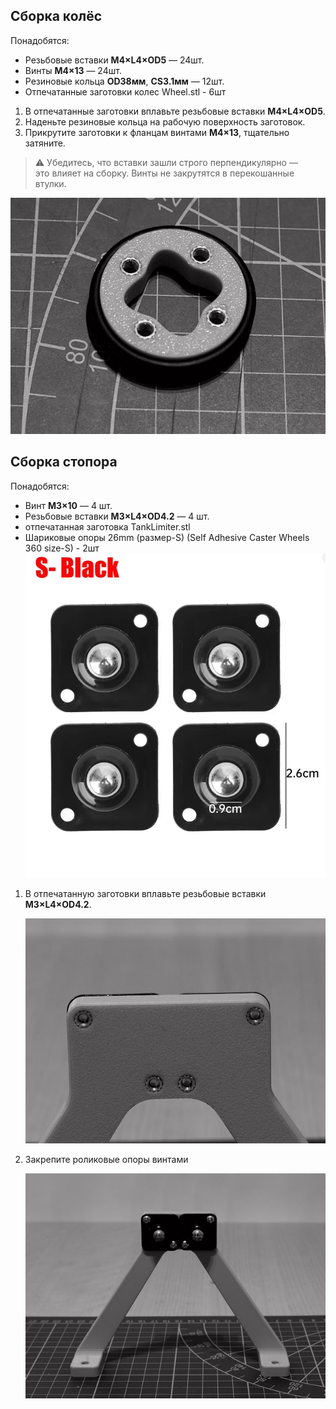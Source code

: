 ## Сборка колёс

Понадобятся:

- Резьбовые вставки **M4×L4×OD5** — 24шт.  
- Винты **M4×13** — 24шт.  
- Резиновые кольца **OD38мм**, **CS3.1мм** — 12шт.
- Отпечатанные заготовки колес Wheel.stl - 6шт

1. В отпечатанные заготовки вплавьте резьбовые вставки **M4×L4×OD5**.  
2. Наденьте резиновые кольца на рабочую поверхность заготовок.  
3. Прикрутите заготовки к фланцам винтами **M4×13**, тщательно затяните.

> ⚠️ Убедитесь, что вставки зашли строго перпендикулярно —  
> это влияет на сборку. Винты не закрутятся в перекошанные втулки.

![302_Wheels_R5B4695.jpg](img/302_Wheels_R5B4695.jpg)

## Сборка стопора
Понадобятся:

- Винт **M3×10** — 4 шт.
- Резьбовые вставки **M3×L4×OD4.2** — 4 шт.
- отпечатанная заготовка TankLimiter.stl
- Шариковые опоры 26mm (размер-S) (Self Adhesive Caster Wheels 360 size-S) - 2шт
  ![302_Castors.jpg](img/302_Castors.jpg)

1. В отпечатанную заготовки вплавьте резьбовые вставки **M3×L4×OD4.2**.

   ![302_Wheels_R5B4742.jpg](img/302_Wheels_R5B4742.jpg)
 
2. Закрепите роликовые опоры винтами

   ![302_Wheels_R5B4743.jpg](img/302_Wheels_R5B4743.jpg)